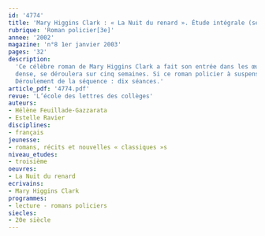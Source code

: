 ```yaml
---
id: '4774'
title: 'Mary Higgins Clark : « La Nuit du renard ». Étude intégrale (séquence)'
rubrique: 'Roman policier[3e]'
annee: '2002'
magazine: 'n°8 1er janvier 2003'
pages: '32'
description: 
  'Ce célèbre roman de Mary Higgins Clark a fait son entrée dans les œuvres recommandées par l’Accompagnement des programmes de troisième. L’étude d’un roman policier contemporain, dont l’univers est familier aux élèves, présente deux intérêts majeurs : les élèves lisent avec grand plaisir ce roman, et ce plaisir permet ensuite d’aborder des notions narratologiques difficiles au départ. En effet, ce roman policier de qualité possède une structure narrative complexe et les focalisations y sont utilisées de façon très intéressante. C’est pour cette raison que cette séquence, relativement
  dense, se déroulera sur cinq semaines. Si ce roman policier à suspense exploite pleinement les lieux communs du genre, il offre la possibilité aux élèves d’adopter une attitude critique face à ces poncifs qu’ils détectent plus facilement qu’on ne pourrait le penser. Les objectifs de la séquence seront de lire intégralement un roman policier à suspense, d’étudier les différents points de vue (ou focalisations) et de changer la perspective d’un texte.
  Déroulement de la séquence : dix séances.'
article_pdf: '4774.pdf'
revue: 'L’école des lettres des collèges'
auteurs:
- Hélène Feuillade-Gazzarata
- Estelle Ravier
disciplines:
- français
jeunesse:
- romans, récits et nouvelles « classiques »s
niveau_etudes:
- troisième
oeuvres:
- La Nuit du renard
ecrivains:
- Mary Higgins Clark
programmes:
- lecture - romans policiers
siecles:
- 20e siècle
---
```


